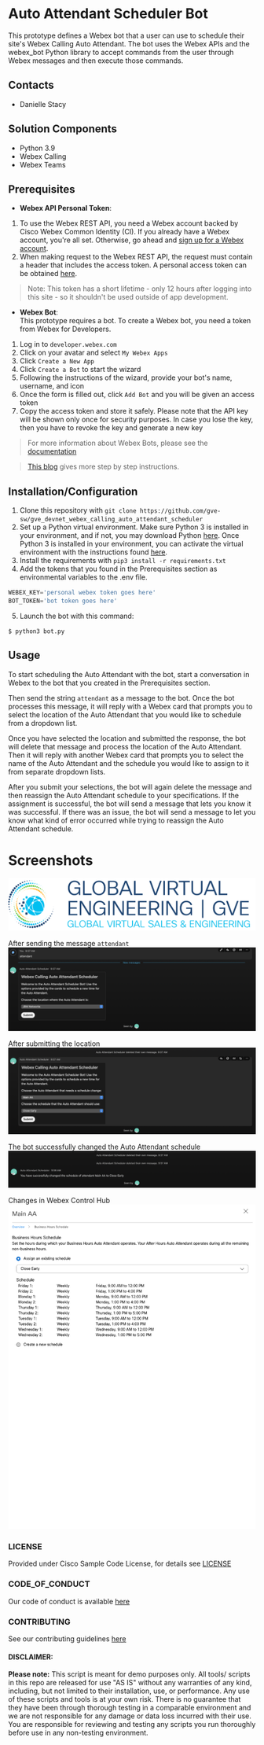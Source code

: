 # Auto Attendant Scheduler Bot
This prototype defines a Webex bot that a user can use to schedule their site's Webex Calling Auto Attendant. The bot uses the Webex APIs and the webex_bot Python library to accept commands from the user through Webex messages and then execute those commands.

## Contacts
* Danielle Stacy

## Solution Components
* Python 3.9
* Webex Calling
* Webex Teams

## Prerequisites
- **Webex API Personal Token**:
1. To use the Webex REST API, you need a Webex account backed by Cisco Webex Common Identity (CI). If you already have a Webex account, you're all set. Otherwise, go ahead and [sign up for a Webex account](https://cart.webex.com/sign-up).
2. When making request to the Webex REST API, the request must contain a header that includes the access token. A personal access token can be obtained [here](https://developer.webex.com/docs/getting-started).

> Note: This token has a short lifetime - only 12 hours after logging into this site - so it shouldn't be used outside of app development.

- **Webex Bot**:  
This prototype requires a bot. To create a Webex bot, you need a token from Webex for Developers.
1. Log in to `developer.webex.com`
2. Click on your avatar and select `My Webex Apps`
3. Click `Create a New App`
4. Click `Create a Bot` to start the wizard
5. Following the instructions of the wizard, provide your bot's name, username, and icon
6. Once the form is filled out, click `Add Bot` and you will be given an access token
7. Copy the access token and store it safely. Please note that the API key will be shown only once for security purposes. In case you lose the key, then you have to revoke the key and generate a new key

> For more information about Webex Bots, please see the [documentation](https://developer.webex.com/docs/bots)

> [This blog](https://developer.webex.com/blog/from-zero-to-webex-teams-chatbot-in-15-minutes) gives more step by step instructions.


## Installation/Configuration
1. Clone this repository with `git clone https://github.com/gve-sw/gve_devnet_webex_calling_auto_attendant_scheduler` 
2. Set up a Python virtual environment. Make sure Python 3 is installed in your environment, and if not, you may download Python [here](https://www.python.org/downloads/). Once Python 3 is installed in your environment, you can activate the virtual environment with the instructions found [here](https://docs.python.org/3/tutorial/venv.html).
3. Install the requirements with `pip3 install -r requirements.txt`
4. Add the tokens that you found in the Prerequisites section as environmental variables to the .env file.
```python
WEBEX_KEY='personal webex token goes here'
BOT_TOKEN='bot token goes here'
```
5. Launch the bot with this command:
```
$ python3 bot.py
```

## Usage
To start scheduling the Auto Attendant with the bot, start a conversation in Webex to the bot that you created in the Prerequisites section. 

Then send the string `attendant` as a message to the bot. Once the bot processes this message, it will reply with a Webex card that prompts you to select the location of the Auto Attendant that you would like to schedule from a dropdown list.

Once you have selected the location and submitted the response, the bot will delete that message and process the location of the Auto Attendant. Then it will reply with another Webex card that prompts you to select the name of the Auto Attendant and the schedule you would like to assign to it from separate dropdown lists.

After you submit your selections, the bot will again delete the message and then reassign the Auto Attendant schedule to your specifications. If the assignment is successful, the bot will send a message that lets you know it was successful. If there was an issue, the bot will send a message to let you know what kind of error occurred while trying to reassign the Auto Attendant schedule.

# Screenshots

![/IMAGES/0image.png](/IMAGES/0image.png)

After sending the message `attendant`  
![/IMAGES/first-response.png](/IMAGES/first-response.png)

After submitting the location  
![/IMAGES/second-response.png](/IMAGES/second-response.png)

The bot successfully changed the Auto Attendant schedule  
![/IMAGES/successful-response.png](/IMAGES/successful-response.png)

Changes in Webex Control Hub  
![/IMAGES/control-hub.png](/IMAGES/control-hub.png)

### LICENSE

Provided under Cisco Sample Code License, for details see [LICENSE](LICENSE.md)

### CODE_OF_CONDUCT

Our code of conduct is available [here](CODE_OF_CONDUCT.md)

### CONTRIBUTING

See our contributing guidelines [here](CONTRIBUTING.md)

#### DISCLAIMER:
<b>Please note:</b> This script is meant for demo purposes only. All tools/ scripts in this repo are released for use "AS IS" without any warranties of any kind, including, but not limited to their installation, use, or performance. Any use of these scripts and tools is at your own risk. There is no guarantee that they have been through thorough testing in a comparable environment and we are not responsible for any damage or data loss incurred with their use.
You are responsible for reviewing and testing any scripts you run thoroughly before use in any non-testing environment.
